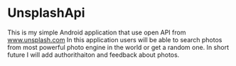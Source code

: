 # UnsplashApi
This is my simple Android application that use open API from www.unsplash.com
In this application users will be able to search photos from most powerful photo engine in the world
or get a random one. In short future I will add authorithaiton and feedback about photos.
